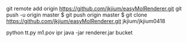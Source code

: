 git remote add origin https://github.com/jkjium/easyMolRenderer.git
git push -u origin master
$ git push origin master
$ git clone https://github.com/jkjium/easyMolRenderer.git
jkjium/jkjium0418

python tt.py m1.pov ipr
java -jar renderer.jar bucket

